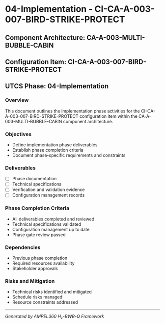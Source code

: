 # 04-Implementation - CI-CA-A-003-007-BIRD-STRIKE-PROTECT

## Component Architecture: CA-A-003-MULTI-BUBBLE-CABIN
## Configuration Item: CI-CA-A-003-007-BIRD-STRIKE-PROTECT
## UTCS Phase: 04-Implementation

### Overview
This document outlines the implementation phase activities for the CI-CA-A-003-007-BIRD-STRIKE-PROTECT configuration item within the CA-A-003-MULTI-BUBBLE-CABIN component architecture.

### Objectives
- Define implementation phase deliverables
- Establish phase completion criteria
- Document phase-specific requirements and constraints

### Deliverables
- [ ] Phase documentation
- [ ] Technical specifications
- [ ] Verification and validation evidence
- [ ] Configuration management records

### Phase Completion Criteria
- All deliverables completed and reviewed
- Technical specifications validated
- Configuration management up to date
- Phase gate review passed

### Dependencies
- Previous phase completion
- Required resources availability
- Stakeholder approvals

### Risks and Mitigation
- Technical risks identified and mitigated
- Schedule risks managed
- Resource constraints addressed

---
*Generated by AMPEL360 H₂-BWB-Q Framework*
